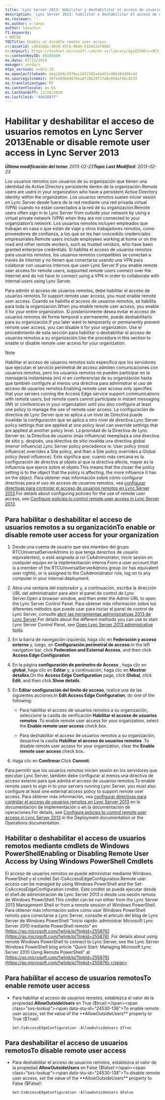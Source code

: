 ```yaml
---
title: 'Lync Server 2013: Habilitar y deshabilitar el acceso de usuarios remotos'
description: 'Lync Server 2013: habilitar o deshabilitar el acceso de usuarios remotos.'
ms.reviewer: ''
ms.author: v-lanac
author: lanachin
f1.keywords:
- NOCSH
TOCTitle: Enable or disable remote user access
ms:assetid: cd9d3ddc-4839-457a-86d9-b15413e74002
ms:mtpsurl: https://technet.microsoft.com/en-us/library/Gg182586(v=OCS.15)
ms:contentKeyID: 48185660
ms.date: 07/23/2014
manager: serdars
mtps_version: v=OCS.15
ms.openlocfilehash: dea2d58c1978ac2d52365a4a453c40b38dd89c44
ms.sourcegitcommit: 36fee89bb887bea4f18b19f17a8c69daf5bc423d
ms.translationtype: MT
ms.contentlocale: es-ES
ms.lasthandoff: 11/26/2020
ms.locfileid: "49428877"
---
```

# <a name="enable-or-disable-remote-user-access-in-lync-server-2013"></a><span data-ttu-id="24530-103">Habilitar y deshabilitar el acceso de usuarios remotos en Lync Server 2013</span><span class="sxs-lookup"><span data-stu-id="24530-103">Enable or disable remote user access in Lync Server 2013</span></span>

<div data-xmlns="http://www.w3.org/1999/xhtml">

<div class="topic" data-xmlns="http://www.w3.org/1999/xhtml" data-msxsl="urn:schemas-microsoft-com:xslt" data-cs="https://msdn.microsoft.com/">

<div data-asp="https://msdn2.microsoft.com/asp">



</div>

<div id="mainSection">

<div id="mainBody"><span data-ttu-id="24530-104">

<span> </span></span><span class="sxs-lookup"><span data-stu-id="24530-104">

<span> </span></span></span>

<span data-ttu-id="24530-105">_**Última modificación del tema:** 2013-02-23_</span><span class="sxs-lookup"><span data-stu-id="24530-105">_**Topic Last Modified:** 2013-02-23_</span></span>

<span data-ttu-id="24530-106">Los usuarios remotos son usuarios de su organización que tienen una identidad de Active Directory persistente dentro de la organización.</span><span class="sxs-lookup"><span data-stu-id="24530-106">Remote users are users in your organization who have a persistent Active Directory identity within the organization.</span></span> <span data-ttu-id="24530-107">Los usuarios remotos suelen iniciar sesión en Lync Server desde fuera de la red mediante una red privada virtual (VPN) cuando no están conectados a la red de su organización.</span><span class="sxs-lookup"><span data-stu-id="24530-107">Remote users often sign in to Lync Server from outside your network by using a virtual private network (VPN) when they are not connected to your organization’s network.</span></span> <span data-ttu-id="24530-108">Los usuarios remotos incluyen empleados que trabajan en casa o que están de viaje y otros trabajadores remotos, como proveedores de confianza, a los que se les han concedido credenciales empresariales.</span><span class="sxs-lookup"><span data-stu-id="24530-108">Remote users include employees working at home or on the road and other remote workers, such as trusted vendors, who have been granted enterprise credentials.</span></span> <span data-ttu-id="24530-109">Si habilita el acceso de usuarios remotos para usuarios remotos, los usuarios remotos compatibles se conectan a través de Internet y no tienen que conectarse usando una VPN para colaborar con usuarios internos que usen Lync Server.</span><span class="sxs-lookup"><span data-stu-id="24530-109">If you enable remote user access for remote users, supported remote users connect over the Internet and do not have to connect using a VPN in order to collaborate with internal users using Lync Server.</span></span>

<span data-ttu-id="24530-110">Para admitir el acceso de usuarios remotos, debe habilitar el acceso de usuarios remotos.</span><span class="sxs-lookup"><span data-stu-id="24530-110">To support remote user access, you must enable remote user access.</span></span> <span data-ttu-id="24530-111">Cuando se habilita el acceso de usuarios remotos, se habilita para toda la organización.</span><span class="sxs-lookup"><span data-stu-id="24530-111">When you enable remote user access, you enable it for your entire organization.</span></span> <span data-ttu-id="24530-112">Si posteriormente desea evitar el acceso de usuarios remotos de forma temporal o permanente, puede deshabilitarlo para su organización.</span><span class="sxs-lookup"><span data-stu-id="24530-112">If you later want to temporarily or permanently prevent remote user access, you can disable it for your organization.</span></span> <span data-ttu-id="24530-113">Use el procedimiento de esta sección para habilitar o deshabilitar el acceso de usuarios remotos a su organización.</span><span class="sxs-lookup"><span data-stu-id="24530-113">Use the procedure in this section to enable or disable remote user access for your organization.</span></span>

<div>


> [!NOTE]  
> <span data-ttu-id="24530-114">Habilitar el acceso de usuarios remotos solo especifica que los servidores que ejecutan el servicio perimetral de acceso admiten comunicaciones con usuarios remotos, pero los usuarios remotos no pueden participar en la mensajería instantánea (mi) ni en conferencias de su organización hasta que también configure al menos una directiva para administrar el uso de acceso de usuarios remotos.</span><span class="sxs-lookup"><span data-stu-id="24530-114">Enabling remote user access only specifies that your servers running the Access Edge service support communications with remote users, but remote users cannot participate in instant messaging (IM) or conferences in your organization until you also configure at least one policy to manage the use of remote user access.</span></span> <span data-ttu-id="24530-115">La configuración de directiva de Lync Server que se aplica a un nivel de Directiva puede invalidar la configuración que se aplica a otro nivel de directiva.</span><span class="sxs-lookup"><span data-stu-id="24530-115">Lync Server policy settings that are applied at one policy level can override settings that are applied at another policy level.</span></span> <span data-ttu-id="24530-116">La prioridad de la Directiva de Lync Server es: la Directiva de usuario (más influencia) reemplaza a una directiva de sitio y, después, una directiva de sitio invalida una directiva global (menor influencia).</span><span class="sxs-lookup"><span data-stu-id="24530-116">Lync Server policy precedence is: User policy (most influence) overrides a Site policy, and then a Site policy overrides a Global policy (least influence).</span></span> <span data-ttu-id="24530-117">Esto significa que, cuanto más cercana es la configuración de directiva al objeto al que la directiva afecta, mayor es la influencia que ejerce sobre el objeto.</span><span class="sxs-lookup"><span data-stu-id="24530-117">This means that the closer the policy setting is to the object that the policy is affecting, the more influence it has on the object.</span></span> <span data-ttu-id="24530-118">Para obtener más información sobre cómo configurar directivas para el uso de acceso de usuarios remotos, vea <A href="lync-server-2013-configure-policies-to-control-remote-user-access.md">configurar directivas para controlar el acceso de usuarios remotos en Lync Server 2013</A>.</span><span class="sxs-lookup"><span data-stu-id="24530-118">For details about configuring policies for the use of remote user access, see <A href="lync-server-2013-configure-policies-to-control-remote-user-access.md">Configure policies to control remote user access in Lync Server 2013</A>.</span></span>



</div>

<div>

## <a name="to-enable-or-disable-remote-user-access-for-your-organization"></a><span data-ttu-id="24530-119">Para habilitar o deshabilitar el acceso de usuarios remotos a su organización</span><span class="sxs-lookup"><span data-stu-id="24530-119">To enable or disable remote user access for your organization</span></span>

1.  <span data-ttu-id="24530-120">Desde una cuenta de usuario que sea miembro del grupo RTCUniversalServerAdmins (o que tenga derechos de usuario equivalentes), o esté asignada al rol CsAdministrator, inicie sesión en cualquier equipo en la implementación interna.</span><span class="sxs-lookup"><span data-stu-id="24530-120">From a user account that is a member of the RTCUniversalServerAdmins group (or has equivalent user rights), or is assigned to the CsAdministrator role, log on to any computer in your internal deployment.</span></span>

2.  <span data-ttu-id="24530-121">Abra una ventana del explorador y, a continuación, escriba la dirección URL del administrador para abrir el panel de control de Lync Server.</span><span class="sxs-lookup"><span data-stu-id="24530-121">Open a browser window, and then enter the Admin URL to open the Lync Server Control Panel.</span></span> <span data-ttu-id="24530-122">Para obtener más información sobre los diferentes métodos que puede usar para iniciar el panel de control de Lync Server, consulte [abrir las herramientas administrativas 2013 de Lync Server](lync-server-2013-open-lync-server-administrative-tools.md).</span><span class="sxs-lookup"><span data-stu-id="24530-122">For details about the different methods you can use to start Lync Server Control Panel, see [Open Lync Server 2013 administrative tools](lync-server-2013-open-lync-server-administrative-tools.md).</span></span>

3.  <span data-ttu-id="24530-123">En la barra de navegación izquierda, haga clic en **Federación y acceso externo** y, luego, en **Configuración perimetral de acceso**.</span><span class="sxs-lookup"><span data-stu-id="24530-123">In the left navigation bar, click **Federation and External Access**, and then click **Access Edge Configuration**.</span></span>

4.  <span data-ttu-id="24530-124">En la página **configuración de perímetro de Access** , haga clic en **global**, haga clic en **Editar** y, a continuación, haga clic en **Mostrar detalles**.</span><span class="sxs-lookup"><span data-stu-id="24530-124">On the **Access Edge Configuration** page, click **Global**, click **Edit**, and then click **Show details**.</span></span>

5.  <span data-ttu-id="24530-125">En **Editar configuración del límite de acceso**, realice una de las siguientes acciones:</span><span class="sxs-lookup"><span data-stu-id="24530-125">In **Edit Access Edge Configuration**, do one of the following:</span></span>
    
      - <span data-ttu-id="24530-126">Para habilitar el acceso de usuarios remotos a su organización, seleccione la casilla de verificación **Habilitar el acceso de usuarios remotos** .</span><span class="sxs-lookup"><span data-stu-id="24530-126">To enable remote user access for your organization, select the **Enable remote user access** check box.</span></span>
    
      - <span data-ttu-id="24530-127">Para deshabilitar el acceso de usuarios remotos a su organización, desactive la casilla **Habilitar el acceso de usuarios remotos** .</span><span class="sxs-lookup"><span data-stu-id="24530-127">To disable remote user access for your organization, clear the **Enable remote user access** check box.</span></span>

6.  <span data-ttu-id="24530-128">Haga clic en **Confirmar**.</span><span class="sxs-lookup"><span data-stu-id="24530-128">Click **Commit**.</span></span>

<span data-ttu-id="24530-129">Para permitir que los usuarios remotos inicien sesión en los servidores que ejecutan Lync Server, también debe configurar al menos una directiva de acceso externo para que admita el acceso de usuarios remotos.</span><span class="sxs-lookup"><span data-stu-id="24530-129">To enable remote users to sign in to your servers running Lync Server, you must also configure at least one external access policy to support remote user access.</span></span> <span data-ttu-id="24530-130">Para obtener más información, vea [configurar directivas para controlar el acceso de usuarios remotos en Lync Server 2013](lync-server-2013-configure-policies-to-control-remote-user-access.md) en la documentación de implementación o en la documentación de operaciones.</span><span class="sxs-lookup"><span data-stu-id="24530-130">For details, see [Configure policies to control remote user access in Lync Server 2013](lync-server-2013-configure-policies-to-control-remote-user-access.md) in the Deployment documentation or the Operations documentation.</span></span>

</div>

<div>

## <a name="enabling-or-disabling-remote-user-access-by-using-windows-powershell-cmdlets"></a><span data-ttu-id="24530-131">Habilitar o deshabilitar el acceso de usuarios remotos mediante cmdlets de Windows PowerShell</span><span class="sxs-lookup"><span data-stu-id="24530-131">Enabling or Disabling Remote User Access by Using Windows PowerShell Cmdlets</span></span>

<span data-ttu-id="24530-132">El acceso de usuarios remotos se puede administrar mediante Windows PowerShell y el cmdlet Set-CsAccessEdgeConfiguration.</span><span class="sxs-lookup"><span data-stu-id="24530-132">Remote user access can be managed by using Windows PowerShell and the Set-CsAccessEdgeConfiguration cmdlet.</span></span> <span data-ttu-id="24530-133">Este cmdlet se puede ejecutar desde el shell de administración de Lync Server 2013 o desde una sesión remota de Windows PowerShell.</span><span class="sxs-lookup"><span data-stu-id="24530-133">This cmdlet can be run either from the Lync Server 2013 Management Shell or from a remote session of Windows PowerShell.</span></span> <span data-ttu-id="24530-134">Para obtener más información sobre cómo usar Windows PowerShell remoto para conectarse a Lync Server, consulte el artículo del blog de Lync Server de Windows PowerShell "Inicio rápido: administrar Microsoft Lync Server 2010 mediante PowerShell remoto" en [https://go.microsoft.com/fwlink/p/?linkId=255876](https://go.microsoft.com/fwlink/p/?linkid=255876) .</span><span class="sxs-lookup"><span data-stu-id="24530-134">For details about using remote Windows PowerShell to connect to Lync Server, see the Lync Server Windows PowerShell blog article "Quick Start: Managing Microsoft Lync Server 2010 Using Remote PowerShell" at [https://go.microsoft.com/fwlink/p/?linkId=255876](https://go.microsoft.com/fwlink/p/?linkid=255876).</span></span>

<div>

## <a name="to-enable-remote-user-access"></a><span data-ttu-id="24530-135">Para habilitar el acceso de usuarios remotos</span><span class="sxs-lookup"><span data-stu-id="24530-135">To enable remote user access</span></span>

  - <span data-ttu-id="24530-136">Para habilitar el acceso de usuarios remotos, establezca el valor de la propiedad **AllowOutsideUsers** en True ($true):</span><span class="sxs-lookup"><span data-stu-id="24530-136">To enable remote user access, set the value of the **AllowOutsideUsers** property to True ($True):</span></span>
    
        Set-CsAccessEdgeConfiguration -AllowOutsideUsers $True

</div>

<div>

## <a name="to-disable-remote-user-access"></a><span data-ttu-id="24530-137">Para deshabilitar el acceso de usuarios remotos</span><span class="sxs-lookup"><span data-stu-id="24530-137">To disable remote user access</span></span>

  - <span data-ttu-id="24530-138">Para deshabilitar el acceso de usuarios remotos, establezca el valor de la propiedad **AllowOutsideUsers** en False ($false):</span><span class="sxs-lookup"><span data-stu-id="24530-138">To disable remote user access, set the value of the **AllowOutsideUsers** property to False ($False):</span></span>
    
        Set-CsAccessEdgeConfiguration -AllowOutsideUsers $False

<span data-ttu-id="24530-139"></div>

</div>

</div>

<span> </span>

</div>

</div>

</span><span class="sxs-lookup"><span data-stu-id="24530-139"></div>

</div>

</div>

<span> </span>

</div>

</div>

</span></span></div>

